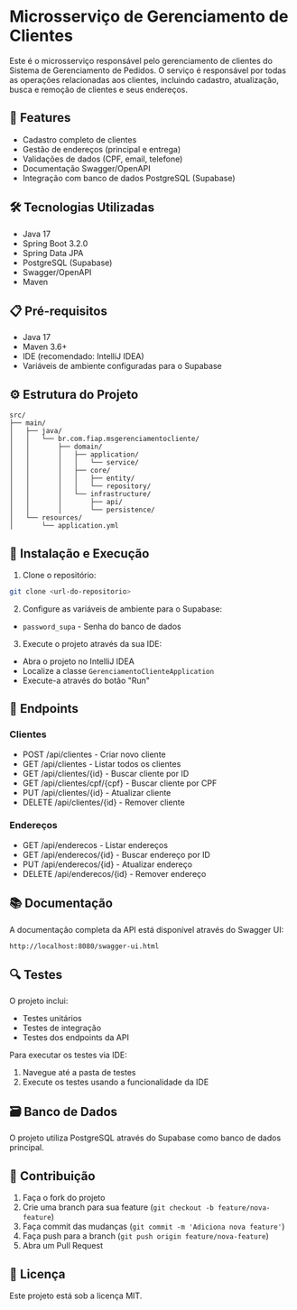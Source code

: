 # Microsserviço de Gerenciamento de Clientes

Este é o microsserviço responsável pelo gerenciamento de clientes do Sistema de Gerenciamento de Pedidos. O serviço é responsável por todas as operações relacionadas aos clientes, incluindo cadastro, atualização, busca e remoção de clientes e seus endereços.

## 🚀 Features

- Cadastro completo de clientes
- Gestão de endereços (principal e entrega)
- Validações de dados (CPF, email, telefone)
- Documentação Swagger/OpenAPI
- Integração com banco de dados PostgreSQL (Supabase)

## 🛠️ Tecnologias Utilizadas

- Java 17
- Spring Boot 3.2.0
- Spring Data JPA
- PostgreSQL (Supabase)
- Swagger/OpenAPI
- Maven

## 📋 Pré-requisitos

- Java 17
- Maven 3.6+
- IDE (recomendado: IntelliJ IDEA)
- Variáveis de ambiente configuradas para o Supabase

## ⚙️ Estrutura do Projeto

```
src/
├── main/
│   ├── java/
│   │   └── br.com.fiap.msgerenciamentocliente/
│   │       ├── domain/
│   │       │   ├── application/
│   │       │   │   └── service/
│   │       │   ├── core/
│   │       │   │   ├── entity/
│   │       │   │   └── repository/
│   │       │   └── infrastructure/
│   │       │       ├── api/
│   │       │       └── persistence/
│   └── resources/
│       └── application.yml
```

## 🔧 Instalação e Execução

1. Clone o repositório:
```bash
git clone <url-do-repositorio>
```

2. Configure as variáveis de ambiente para o Supabase:
- `password_supa` - Senha do banco de dados

3. Execute o projeto através da sua IDE:
- Abra o projeto no IntelliJ IDEA
- Localize a classe `GerenciamentoClienteApplication`
- Execute-a através do botão "Run"

## 📍 Endpoints

### Clientes
- POST /api/clientes - Criar novo cliente
- GET /api/clientes - Listar todos os clientes
- GET /api/clientes/{id} - Buscar cliente por ID
- GET /api/clientes/cpf/{cpf} - Buscar cliente por CPF
- PUT /api/clientes/{id} - Atualizar cliente
- DELETE /api/clientes/{id} - Remover cliente

### Endereços
- GET /api/enderecos - Listar endereços
- GET /api/enderecos/{id} - Buscar endereço por ID
- PUT /api/enderecos/{id} - Atualizar endereço
- DELETE /api/enderecos/{id} - Remover endereço

## 📚 Documentação

A documentação completa da API está disponível através do Swagger UI:
```
http://localhost:8080/swagger-ui.html
```

## 🔍 Testes

O projeto inclui:
- Testes unitários
- Testes de integração
- Testes dos endpoints da API

Para executar os testes via IDE:
1. Navegue até a pasta de testes
2. Execute os testes usando a funcionalidade da IDE

## 🗃️ Banco de Dados

O projeto utiliza PostgreSQL através do Supabase como banco de dados principal.

## 🤝 Contribuição

1. Faça o fork do projeto
2. Crie uma branch para sua feature (`git checkout -b feature/nova-feature`)
3. Faça commit das mudanças (`git commit -m 'Adiciona nova feature'`)
4. Faça push para a branch (`git push origin feature/nova-feature`)
5. Abra um Pull Request

## 📝 Licença

Este projeto está sob a licença MIT.

